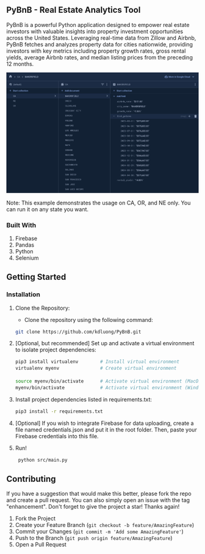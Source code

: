 ## PyBnB -  Real Estate Analytics Tool

PyBnB is a powerful Python application designed to empower real estate investors with valuable insights into property investment opportunities across the United States. Leveraging real-time data from Zillow and Airbnb, PyBnB fetches and analyzes property data for cities nationwide, providing investors with key metrics including property growth rates, gross rental yields, average Airbnb rates, and median listing prices from the preceding 12 months.

![Alt Text](assets/firebase.png)

Note: This example demonstrates the usage on CA, OR, and NE only. You can run it on any state you want.

### Built With

1. Firebase
2. Pandas
3. Python
4. Selenium
   
## Getting Started

### Installation

1. Clone the Repository:
   
   * Clone the repository using the following command:
   ```sh
   git clone https://github.com/kdluong/PyBnB.git
   ```
     
2. [Optional, but recommended] Set up and activate a virtual environment to isolate project dependencies:
   
   ```sh   
   pip3 install virtualenv        # Install virtual environment
   virtualenv myenv               # Create virtual environment

   source myenv/bin/activate      # Activate virtual environment (MacOS)
   myenv/bin/activate             # Activate virtual environment (Windows)
   ```
      
3. Install project dependencies listed in requirements.txt:
   
    ```sh
    pip3 install -r requirements.txt
    ```
    
4. [Optional] If you wish to integrate Firebase for data uploading, create a file named credentials.json and put it in the root folder. Then, paste your Firebase credentials into this file.
   
5. Run! 

   ```sh
    python src/main.py
    ```
   
## Contributing

If you have a suggestion that would make this better, please fork the repo and create a pull request. You can also simply open an issue with the tag "enhancement". Don't forget to give the project a star! Thanks again!

1. Fork the Project
2. Create your Feature Branch (`git checkout -b feature/AmazingFeature`)
3. Commit your Changes (`git commit -m 'Add some AmazingFeature'`)
4. Push to the Branch (`git push origin feature/AmazingFeature`)
5. Open a Pull Request
